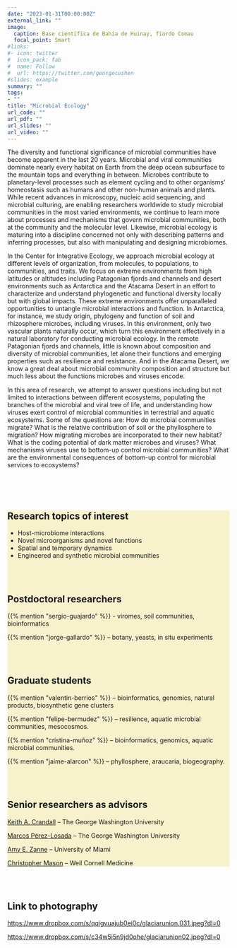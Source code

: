 ```yaml
---
date: "2023-01-31T00:00:00Z"
external_link: ""
image:
  caption: Base cientifica de Bahía de Huinay, fiordo Comau
  focal_point: Smart
#links:
#- icon: twitter
#  icon_pack: fab
#  name: Follow
#  url: https://twitter.com/georgecushen
#slides: example
summary: ""
tags:
- ""
title: "Microbial Ecology"
url_code: ""
url_pdf: ""
url_slides: ""
url_video: ""
---
```


<style>
 section{
 background: #f8f2cc;
 margin: 0px;
 padding: 0px;
 }


 h2
</style>





<body>





The diversity and functional significance of microbial communities have become apparent in the last 20 years. Microbial and viral communities dominate nearly every habitat on Earth from the deep ocean subsurface to the mountain tops and everything in between. Microbes contribute to planetary-level processes such as element cycling and to other organisms’ homeostasis such as humans and other non-human animals and plants. While recent advances in microscopy, nucleic acid sequencing, and microbial culturing, are enabling researchers worldwide to study microbial communities in the most varied environments, we continue to learn more about processes and mechanisms that govern microbial communities, both at the community and the molecular level. Likewise, microbial ecology is maturing into a discipline concerned not only with describing patterns and inferring processes, but also with manipulating and designing microbiomes.
<p>
	In the Center for Integrative Ecology, we approach microbial ecology at different levels of organization, from molecules, to populations, to communities, and traits. We focus on extreme environments from high latitudes or altitudes including Patagonian fjords and channels and desert environments such as Antarctica and the Atacama Desert in an effort to characterize and understand phylogenetic and functional diversity locally but with global impacts.  These extreme environments offer unparalleled opportunities to untangle microbial interactions and function. In Antarctica, for instance, we study origin, phylogeny and function of soil and rhizosphere microbes, including viruses. In this environment, only two vascular plants naturally occur, which turn this environment effectively in a natural laboratory for conducting microbial ecology. In the remote Patagonian fjords and channels, little is known about composition and diversity of microbial communities, let alone their functions and emerging properties such as resilience and resistance. And in the Atacama Desert, we know a great deal about microbial community composition and structure but much less about the functions microbes and viruses encode.
</p>

<p>
	In this area of research, we attempt to answer questions including but not limited to interactions between different ecosystems, populating the branches of the microbial and viral tree of life, and understanding how viruses exert control of microbial communities in terrestrial and aquatic ecosystems. Some of the questions are: How do microbial communities migrate? What is the relative contribution of soil or the phyllosphere to migration? How migrating microbes are incorporated to their new habitat? What is the coding potential of dark matter microbes and viruses? What mechanisms viruses use to bottom-up control microbial communities? What are the environmental consequences of bottom-up control for microbial services to ecosystems?
	</p>
	
<br>
<br>
<br>



<section>


<h2><b>Research topics of interest </b> </h2>


<ul>

<li>  Host-microbiome interactions </li>
<li>  Novel microorganisms and novel functions</li>
<li>  Spatial and temporary dynamics</li>
<li> Engineered and synthetic microbial communities </li>
</ul>


<br>
<br>

<h2><b>Postdoctoral researchers </b> </h2>



{{% mention "sergio-guajardo" %}} - viromes, soil communities, bioinformatics

{{% mention "jorge-gallardo" %}} – botany, yeasts, in situ experiments



<br>
<br>


<h2><b>Graduate students </b> </h2>

{{% mention "valentin-berrios" %}} – bioinformatics, genomics, natural products, biosynthetic gene clusters

{{% mention "felipe-bermudez" %}} – resilience, aquatic microbial communities, mesocosmos.

{{% mention "cristina-muñoz" %}} – bioinformatics, genomics, aquatic microbial communities.

{{% mention "jaime-alarcon" %}} – phyllosphere, araucaria, biogeography.



<br>
<br>

<h2><b>Senior researchers as advisors</b></h2>

<a href="https://cbi.gwu.edu/keith-crandall">Keith A. Crandall</a> – The George Washington University

<a href="https://cbi.gwu.edu/marcos-perez-losada">Marcos Pérez-Losada</a> – The George Washington University

<a href="https://people.miami.edu/profile/b6f6679fa2fc5c3e713597da6eca8131">Amy E. Zanne</a> – University of Miami

<a href="https://physiology.med.cornell.edu/people/christopher-mason-ph-d/">Christopher Mason</a> – Weil Cornell Medicine

</section>

<br>
<br>

</body>



<footer> 

<h2> Link to photography </h2> 


https://www.dropbox.com/s/qqigvuajub0ei0c/glaciarunion.031.jpeg?dl=0

https://www.dropbox.com/s/c34w5i5n9jd0ohe/glaciarunion02.jpeg?dl=0



</footer> 












	
